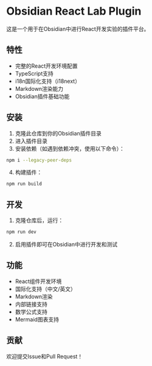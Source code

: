 # Obsidian React Lab Plugin

这是一个用于在Obsidian中进行React开发实验的插件平台。

## 特性

- 完整的React开发环境配置
- TypeScript支持
- i18n国际化支持（i18next）
- Markdown渲染能力
- Obsidian插件基础功能

## 安装

1. 克隆此仓库到你的Obsidian插件目录
2. 进入插件目录
3. 安装依赖（如遇到依赖冲突，使用以下命令）：
```bash
npm i --legacy-peer-deps
```
4. 构建插件：
```bash
npm run build
```

## 开发

1. 克隆仓库后，运行：
```bash
npm run dev
```

2. 启用插件即可在Obsidian中进行开发和测试

## 功能

- React组件开发环境
- 国际化支持（中文/英文）
- Markdown渲染
- 内部链接支持
- 数学公式支持
- Mermaid图表支持

## 贡献

欢迎提交Issue和Pull Request！
